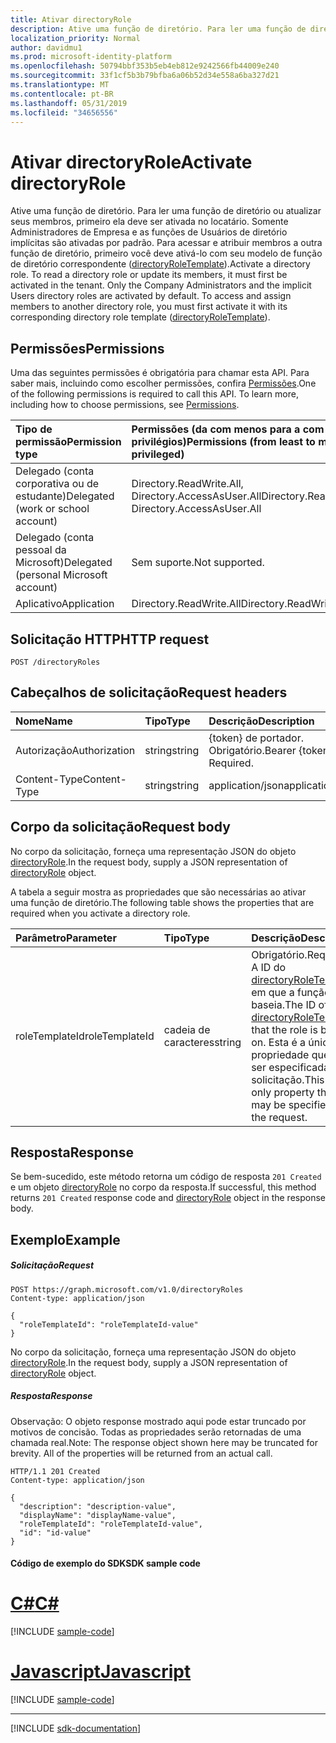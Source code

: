 ```yaml
---
title: Ativar directoryRole
description: Ative uma função de diretório. Para ler uma função de diretório ou atualizar seus membros, primeiro ela deve ser ativada no locatário. Somente Administradores de Empresa e as funções de Usuários de diretório implícitas são ativadas por padrão. Para acessar e atribuir membros a outra função de diretório, primeiro você deve ativá-lo com seu modelo de função de diretório correspondente (directoryRoleTemplate).
localization_priority: Normal
author: davidmu1
ms.prod: microsoft-identity-platform
ms.openlocfilehash: 50794bbf353b5eb4eb812e9242566fb44009e240
ms.sourcegitcommit: 33f1cf5b3b79bfba6a06b52d34e558a6ba327d21
ms.translationtype: MT
ms.contentlocale: pt-BR
ms.lasthandoff: 05/31/2019
ms.locfileid: "34656556"
---
```

# <a name="activate-directoryrole"></a><span data-ttu-id="4aa60-106">Ativar directoryRole</span><span class="sxs-lookup"><span data-stu-id="4aa60-106">Activate directoryRole</span></span>

<span data-ttu-id="4aa60-p102">Ative uma função de diretório. Para ler uma função de diretório ou atualizar seus membros, primeiro ela deve ser ativada no locatário. Somente Administradores de Empresa e as funções de Usuários de diretório implícitas são ativadas por padrão. Para acessar e atribuir membros a outra função de diretório, primeiro você deve ativá-lo com seu modelo de função de diretório correspondente ([directoryRoleTemplate](../resources/directoryroletemplate.md)).</span><span class="sxs-lookup"><span data-stu-id="4aa60-p102">Activate a directory role. To read a directory role or update its members, it must first be activated in the tenant. Only the Company Administrators and the implicit Users directory roles are activated by default. To access and assign members to another directory role, you must first activate it with its corresponding directory role template ([directoryRoleTemplate](../resources/directoryroletemplate.md)).</span></span>

## <a name="permissions"></a><span data-ttu-id="4aa60-111">Permissões</span><span class="sxs-lookup"><span data-stu-id="4aa60-111">Permissions</span></span>
<span data-ttu-id="4aa60-p103">Uma das seguintes permissões é obrigatória para chamar esta API. Para saber mais, incluindo como escolher permissões, confira [Permissões](/graph/permissions-reference).</span><span class="sxs-lookup"><span data-stu-id="4aa60-p103">One of the following permissions is required to call this API. To learn more, including how to choose permissions, see [Permissions](/graph/permissions-reference).</span></span>

|<span data-ttu-id="4aa60-114">Tipo de permissão</span><span class="sxs-lookup"><span data-stu-id="4aa60-114">Permission type</span></span>      | <span data-ttu-id="4aa60-115">Permissões (da com menos para a com mais privilégios)</span><span class="sxs-lookup"><span data-stu-id="4aa60-115">Permissions (from least to most privileged)</span></span>              |
|:--------------------|:---------------------------------------------------------|
|<span data-ttu-id="4aa60-116">Delegado (conta corporativa ou de estudante)</span><span class="sxs-lookup"><span data-stu-id="4aa60-116">Delegated (work or school account)</span></span> | <span data-ttu-id="4aa60-117">Directory.ReadWrite.All, Directory.AccessAsUser.All</span><span class="sxs-lookup"><span data-stu-id="4aa60-117">Directory.ReadWrite.All, Directory.AccessAsUser.All</span></span>    |
|<span data-ttu-id="4aa60-118">Delegado (conta pessoal da Microsoft)</span><span class="sxs-lookup"><span data-stu-id="4aa60-118">Delegated (personal Microsoft account)</span></span> | <span data-ttu-id="4aa60-119">Sem suporte.</span><span class="sxs-lookup"><span data-stu-id="4aa60-119">Not supported.</span></span>    |
|<span data-ttu-id="4aa60-120">Aplicativo</span><span class="sxs-lookup"><span data-stu-id="4aa60-120">Application</span></span> | <span data-ttu-id="4aa60-121">Directory.ReadWrite.All</span><span class="sxs-lookup"><span data-stu-id="4aa60-121">Directory.ReadWrite.All</span></span> |

## <a name="http-request"></a><span data-ttu-id="4aa60-122">Solicitação HTTP</span><span class="sxs-lookup"><span data-stu-id="4aa60-122">HTTP request</span></span>
<!-- { "blockType": "ignored" } -->
```http
POST /directoryRoles

```
## <a name="request-headers"></a><span data-ttu-id="4aa60-123">Cabeçalhos de solicitação</span><span class="sxs-lookup"><span data-stu-id="4aa60-123">Request headers</span></span>
| <span data-ttu-id="4aa60-124">Nome</span><span class="sxs-lookup"><span data-stu-id="4aa60-124">Name</span></span>       | <span data-ttu-id="4aa60-125">Tipo</span><span class="sxs-lookup"><span data-stu-id="4aa60-125">Type</span></span> | <span data-ttu-id="4aa60-126">Descrição</span><span class="sxs-lookup"><span data-stu-id="4aa60-126">Description</span></span>|
|:---------------|:--------|:----------|
| <span data-ttu-id="4aa60-127">Autorização</span><span class="sxs-lookup"><span data-stu-id="4aa60-127">Authorization</span></span>  | <span data-ttu-id="4aa60-128">string</span><span class="sxs-lookup"><span data-stu-id="4aa60-128">string</span></span>  | <span data-ttu-id="4aa60-p104">{token} de portador. Obrigatório.</span><span class="sxs-lookup"><span data-stu-id="4aa60-p104">Bearer {token}. Required.</span></span> |
| <span data-ttu-id="4aa60-131">Content-Type</span><span class="sxs-lookup"><span data-stu-id="4aa60-131">Content-Type</span></span>  | <span data-ttu-id="4aa60-132">string</span><span class="sxs-lookup"><span data-stu-id="4aa60-132">string</span></span>  | <span data-ttu-id="4aa60-133">application/json</span><span class="sxs-lookup"><span data-stu-id="4aa60-133">application/json</span></span>  |

## <a name="request-body"></a><span data-ttu-id="4aa60-134">Corpo da solicitação</span><span class="sxs-lookup"><span data-stu-id="4aa60-134">Request body</span></span>
<span data-ttu-id="4aa60-135">No corpo da solicitação, forneça uma representação JSON do objeto [directoryRole](../resources/directoryrole.md).</span><span class="sxs-lookup"><span data-stu-id="4aa60-135">In the request body, supply a JSON representation of [directoryRole](../resources/directoryrole.md) object.</span></span>

<span data-ttu-id="4aa60-136">A tabela a seguir mostra as propriedades que são necessárias ao ativar uma função de diretório.</span><span class="sxs-lookup"><span data-stu-id="4aa60-136">The following table shows the properties that are required when you activate a directory role.</span></span>

|<span data-ttu-id="4aa60-137">Parâmetro</span><span class="sxs-lookup"><span data-stu-id="4aa60-137">Parameter</span></span> | <span data-ttu-id="4aa60-138">Tipo</span><span class="sxs-lookup"><span data-stu-id="4aa60-138">Type</span></span> | <span data-ttu-id="4aa60-139">Descrição</span><span class="sxs-lookup"><span data-stu-id="4aa60-139">Description</span></span>|
|:---------|:---------|:---------|
|<span data-ttu-id="4aa60-140">roleTemplateId</span><span class="sxs-lookup"><span data-stu-id="4aa60-140">roleTemplateId</span></span> | <span data-ttu-id="4aa60-141">cadeia de caracteres</span><span class="sxs-lookup"><span data-stu-id="4aa60-141">string</span></span> | <span data-ttu-id="4aa60-142">Obrigatório.</span><span class="sxs-lookup"><span data-stu-id="4aa60-142">Required.</span></span> <span data-ttu-id="4aa60-143">A ID do [directoryRoleTemplate](../resources/directoryroletemplate.md) em que a função se baseia.</span><span class="sxs-lookup"><span data-stu-id="4aa60-143">The ID of the [directoryRoleTemplate](../resources/directoryroletemplate.md) that the role is based on.</span></span> <span data-ttu-id="4aa60-144">Esta é a única propriedade que pode ser especificada na solicitação.</span><span class="sxs-lookup"><span data-stu-id="4aa60-144">This is the only property that may be specified in the request.</span></span>|

## <a name="response"></a><span data-ttu-id="4aa60-145">Resposta</span><span class="sxs-lookup"><span data-stu-id="4aa60-145">Response</span></span>

<span data-ttu-id="4aa60-146">Se bem-sucedido, este método retorna um código de resposta `201 Created` e um objeto [directoryRole](../resources/directoryrole.md) no corpo da resposta.</span><span class="sxs-lookup"><span data-stu-id="4aa60-146">If successful, this method returns `201 Created` response code and [directoryRole](../resources/directoryrole.md) object in the response body.</span></span>

## <a name="example"></a><span data-ttu-id="4aa60-147">Exemplo</span><span class="sxs-lookup"><span data-stu-id="4aa60-147">Example</span></span>
##### <a name="request"></a><span data-ttu-id="4aa60-148">Solicitação</span><span class="sxs-lookup"><span data-stu-id="4aa60-148">Request</span></span>

<!-- {
  "blockType": "request",
  "name": "create_directoryrole_from_directoryroles"
}-->
```http
POST https://graph.microsoft.com/v1.0/directoryRoles
Content-type: application/json

{
  "roleTemplateId": "roleTemplateId-value"
}
```
<span data-ttu-id="4aa60-149">No corpo da solicitação, forneça uma representação JSON do objeto [directoryRole](../resources/directoryrole.md).</span><span class="sxs-lookup"><span data-stu-id="4aa60-149">In the request body, supply a JSON representation of [directoryRole](../resources/directoryrole.md) object.</span></span>
##### <a name="response"></a><span data-ttu-id="4aa60-150">Resposta</span><span class="sxs-lookup"><span data-stu-id="4aa60-150">Response</span></span>
<span data-ttu-id="4aa60-p106">Observação: O objeto response mostrado aqui pode estar truncado por motivos de concisão. Todas as propriedades serão retornadas de uma chamada real.</span><span class="sxs-lookup"><span data-stu-id="4aa60-p106">Note: The response object shown here may be truncated for brevity. All of the properties will be returned from an actual call.</span></span>
<!-- {
  "blockType": "response",
  "truncated": true,
  "@odata.type": "microsoft.graph.directoryRole"
} -->
```http
HTTP/1.1 201 Created
Content-type: application/json

{
  "description": "description-value",
  "displayName": "displayName-value",
  "roleTemplateId": "roleTemplateId-value",
  "id": "id-value"
}
```
#### <a name="sdk-sample-code"></a><span data-ttu-id="4aa60-153">Código de exemplo do SDK</span><span class="sxs-lookup"><span data-stu-id="4aa60-153">SDK sample code</span></span>
# <a name="ctabcs"></a>[<span data-ttu-id="4aa60-154">C#</span><span class="sxs-lookup"><span data-stu-id="4aa60-154">C#</span></span>](#tab/cs)
[!INCLUDE [sample-code](../includes/create_directoryrole_from_directoryroles-Cs-snippets.md)]

# <a name="javascripttabjavascript"></a>[<span data-ttu-id="4aa60-155">Javascript</span><span class="sxs-lookup"><span data-stu-id="4aa60-155">Javascript</span></span>](#tab/javascript)
[!INCLUDE [sample-code](../includes/create_directoryrole_from_directoryroles-Javascript-snippets.md)]

---

[!INCLUDE [sdk-documentation](../includes/snippets_sdk_documentation_link.md)]

<!-- uuid: 8fcb5dbc-d5aa-4681-8e31-b001d5168d79
2015-10-25 14:57:30 UTC -->
<!-- {
  "type": "#page.annotation",
  "description": "Create directoryRole",
  "keywords": "",
  "section": "documentation",
  "tocPath": "",
  "suppressions": [
    "Error: /api-reference/v1.0/api/directoryrole-post-directoryroles.md:\r\n      BookmarkMissing: '[#tab/cs](C#)'. Did you mean: #c (score: 5)",
    "Error: /api-reference/v1.0/api/directoryrole-post-directoryroles.md:\r\n      BookmarkMissing: '[#tab/javascript](Javascript)'. Did you mean: #javascript (score: 4)"
  ]
}-->
